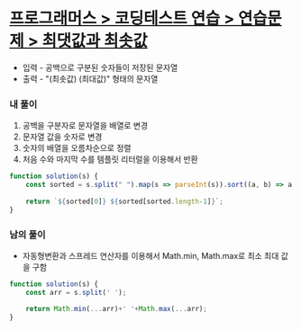 # [프로그래머스 > 코딩테스트 연습 > 연습문제 > 최댓값과 최솟값](https://school.programmers.co.kr/learn/courses/30/lessons/12939)

* 입력 - 공백으로 구분된 숫자들이 저장된 문자열
* 출력 - "(최솟값) (최대값)" 형태의 문자열

### 내 풀이
1. 공백을 구분자로 문자열을 배열로 변경
2. 문자열 값을 숫자로 변경
3. 숫자의 배열을 오름차순으로 정렬
4. 처음 수와 마지막 수를 템플릿 리터럴을 이용해서 반환

```js
function solution(s) {
    const sorted = s.split(" ").map(s => parseInt(s)).sort((a, b) => a - b);
    
    return `${sorted[0]} ${sorted[sorted.length-1]}`;
}
```

### 남의 풀이

* 자동형변환과 스프레드 연산자를 이용해서 Math.min, Math.max로 최소 최대 값을 구함

```js
function solution(s) {
    const arr = s.split(' ');

    return Math.min(...arr)+' '+Math.max(...arr);
}
```